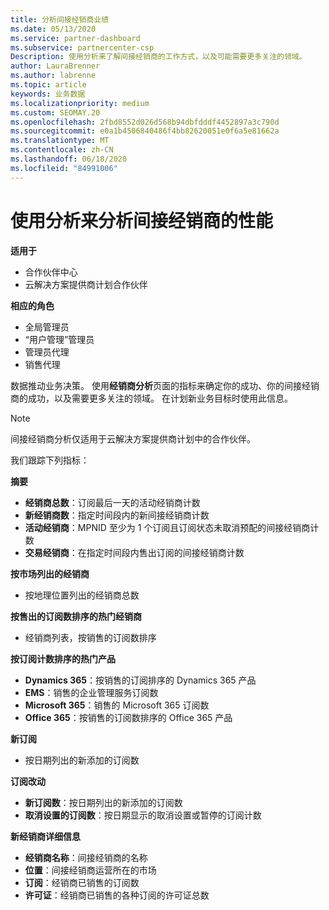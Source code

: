 ```yaml
---
title: 分析间接经销商业绩
ms.date: 05/13/2020
ms.service: partner-dashboard
ms.subservice: partnercenter-csp
Description: 使用分析来了解间接经销商的工作方式，以及可能需要更多关注的领域。
author: LauraBrenner
ms.author: labrenne
ms.topic: article
keywords: 业务数据
ms.localizationpriority: medium
ms.custom: SEOMAY.20
ms.openlocfilehash: 2fbd8552d026d568b94dbfdddf4452897a3c790d
ms.sourcegitcommit: e0a1b4506840486f4bb82620051e0f6a5e81662a
ms.translationtype: MT
ms.contentlocale: zh-CN
ms.lasthandoff: 06/18/2020
ms.locfileid: "84991006"
---
```

# <a name="use-analytics-to-analyze-performance-of-your-indirect-resellers"></a>使用分析来分析间接经销商的性能

**适用于**

- 合作伙伴中心
- 云解决方案提供商计划合作伙伴

**相应的角色**

- 全局管理员
- “用户管理”管理员
- 管理员代理
- 销售代理

数据推动业务决策。 使用**经销商分析**页面的指标来确定你的成功、你的间接经销商的成功，以及需要更多关注的领域。 在计划新业务目标时使用此信息。

> [!NOTE]
> 间接经销商分析仅适用于云解决方案提供商计划中的合作伙伴。

我们跟踪下列指标：

**摘要**  
 - **经销商总数**：订阅最后一天的活动经销商计数  
 - **新经销商数**：指定时间段内的新间接经销商计数  
 - **活动经销商**：MPNID 至少为 1 个订阅且订阅状态未取消预配的间接经销商计数  
 - **交易经销商**：在指定时间段内售出订阅的间接经销商计数  

**按市场列出的经销商**  
 - 按地理位置列出的经销商总数  

**按售出的订阅数排序的热门经销商**
 - 经销商列表，按销售的订阅数排序  

**按订阅计数排序的热门产品**  
 - **Dynamics 365**：按销售的订阅排序的 Dynamics 365 产品  
 - **EMS**：销售的企业管理服务订阅数  
 - **Microsoft 365**：销售的 Microsoft 365 订阅数  
 - **Office 365**：按销售的订阅数排序的 Office 365 产品  

**新订阅**  
 - 按日期列出的新添加的订阅数  

**订阅改动**  
 - **新订阅数**：按日期列出的新添加的订阅数  
 - **取消设置的订阅数**：按日期显示的取消设置或暂停的订阅计数  

**新经销商详细信息**  
 - **经销商名称**：间接经销商的名称  
 - **位置**：间接经销商运营所在的市场  
 - **订阅**：经销商已销售的订阅数  
 - **许可证**：经销商已销售的各种订阅的许可证总数  
  
  